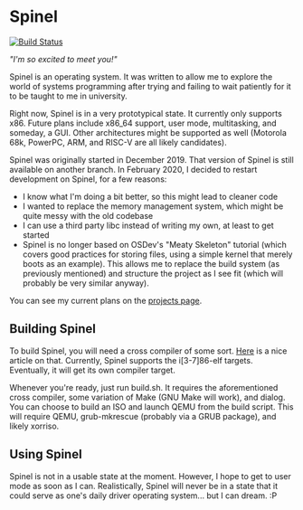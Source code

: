 # Spinel

[![Build Status](https://travis-ci.com/Sparkpin/spinel.svg?branch=enhancement%2Frestart)](https://travis-ci.com/Sparkpin/spinel)

*"I'm so excited to meet you!"*

Spinel is an operating system. It was written to allow me to explore the world
of systems programming after trying and failing to wait patiently for it to be
taught to me in university.

Right now, Spinel is in a very prototypical state. It currently only supports x86.
Future plans include x86_64 support, user mode, multitasking, and someday, a GUI.
Other architectures might be supported as well (Motorola 68k, PowerPC, ARM, and RISC-V 
are all likely candidates).

Spinel was originally started in December 2019. That version of Spinel is still available
on another branch. In February 2020, I decided to restart development on Spinel, for a
few reasons:
* I know what I'm doing a bit better, so this might lead to cleaner code
* I wanted to replace the memory management system, which might be quite messy with the
old codebase
* I can use a third party libc instead of writing my own, at least to get started
* Spinel is no longer based on OSDev's "Meaty Skeleton" tutorial (which covers good
practices for storing files, using a simple kernel that merely boots as an example).
This allows me to replace the build system (as previously mentioned) and structure the
project as I see fit (which will probably be very similar anyway).

You can see my current plans on the
[projects page](https://github.com/Sparkpin/spinel/projects/1).

## Building Spinel

To build Spinel, you will need a cross compiler of some sort.
[Here](https://wiki.osdev.org/GCC_Cross-Compiler) is a nice article on that. Currently,
Spinel supports the i[3-7]86-elf targets. Eventually, it will get its own compiler
target.

Whenever you're ready, just run build.sh. It requires the aforementioned cross compiler,
some variation of Make (GNU Make will work), and dialog. You can choose to build an ISO
and launch QEMU from the build script. This will require QEMU, grub-mkrescue (probably
via a GRUB package), and likely xorriso.

## Using Spinel

Spinel is not in a usable state at the moment. However, I hope to get to user mode as
soon as I can. Realistically, Spinel will never be in a state that it could serve as
one's daily driver operating system... but I can dream. :P
